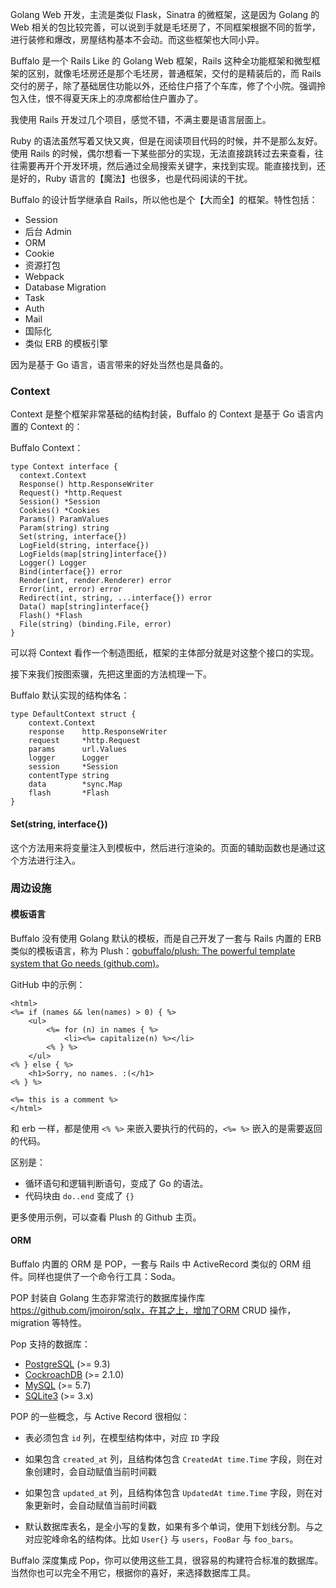 Golang Web 开发，主流是类似 Flask，Sinatra 的微框架，这是因为 Golang 的 Web 相关的包比较完善，可以说到手就是毛坯房了，不同框架根据不同的哲学，进行装修和爆改，房屋结构基本不会动。而这些框架也大同小异。



Buffalo 是一个 Rails Like 的 Golang Web 框架，Rails 这种全功能框架和微型框架的区别，就像毛坯房还是那个毛坯房，普通框架，交付的是精装后的，而 Rails 交付的房子，除了基础居住功能以外，还给住户搭了个车库，修了个小院。强调拎包入住，恨不得夏天床上的凉席都给住户置办了。



我使用 Rails 开发过几个项目，感觉不错，不满主要是语言层面上。



Ruby 的语法虽然写着又快又爽，但是在阅读项目代码的时候，并不是那么友好。使用 Rails 的时候，偶尔想看一下某些部分的实现，无法直接跳转过去来查看，往往需要再开个开发环境，然后通过全局搜索关键字，来找到实现。能直接找到，还是好的，Ruby 语言的【魔法】也很多，也是代码阅读的干扰。



Buffalo 的设计哲学继承自 Rails，所以他也是个【大而全】的框架。特性包括：



- Session
- 后台 Admin
- ORM
- Cookie
- 资源打包
- Webpack
- Database Migration
- Task
- Auth
- Mail
- 国际化
- 类似 ERB 的模板引擎



因为是基于 Go 语言，语言带来的好处当然也是具备的。



### Context



Context 是整个框架非常基础的结构封装，Buffalo 的 Context 是基于 Go 语言内置的 Context 的：



Buffalo Context：



```
type Context interface {
  context.Context
  Response() http.ResponseWriter
  Request() *http.Request
  Session() *Session
  Cookies() *Cookies
  Params() ParamValues
  Param(string) string
  Set(string, interface{})
  LogField(string, interface{})
  LogFields(map[string]interface{})
  Logger() Logger
  Bind(interface{}) error
  Render(int, render.Renderer) error
  Error(int, error) error
  Redirect(int, string, ...interface{}) error
  Data() map[string]interface{}
  Flash() *Flash
  File(string) (binding.File, error)
}
```



可以将 Context 看作一个制造图纸，框架的主体部分就是对这整个接口的实现。



接下来我们按图索骥，先把这里面的方法梳理一下。



Buffalo 默认实现的结构体名：



```
type DefaultContext struct {
	context.Context
	response    http.ResponseWriter
	request     *http.Request
	params      url.Values
	logger      Logger
	session     *Session
	contentType string
	data        *sync.Map
	flash       *Flash
}
```

#### Set(string, interface{})



这个方法用来将变量注入到模板中，然后进行渲染的。页面的辅助函数也是通过这个方法进行注入。



### 周边设施



#### 模板语言



Buffalo 没有使用 Golang 默认的模板，而是自己开发了一套与 Rails 内置的 ERB 类似的模板语言，称为 Plush：[gobuffalo/plush: The powerful template system that Go needs (github.com)](https://github.com/gobuffalo/plush)。



GitHub 中的示例：



```
<html>
<%= if (names && len(names) > 0) { %>
	<ul>
		<%= for (n) in names { %>
			<li><%= capitalize(n) %></li>
		<% } %>
	</ul>
<% } else { %>
	<h1>Sorry, no names. :(</h1>
<% } %>

<%= this is a comment %>
</html>
```



和 erb 一样，都是使用 `<% %>` 来嵌入要执行的代码的，`<%= %>` 嵌入的是需要返回的代码。

区别是：

- 循环语句和逻辑判断语句，变成了 Go 的语法。
- 代码块由 `do..end` 变成了 `{}`



更多使用示例，可以查看 Plush 的 Github 主页。



#### ORM



Buffalo 内置的 ORM 是 POP，一套与 Rails 中 ActiveRecord 类似的 ORM 组件。同样也提供了一个命令行工具：Soda。

POP 封装自 Golang 生态非常流行的数据库操作库 https://github.com/jmoiron/sqlx，在其之上，增加了ORM CRUD 操作，migration 等特性。



Pop 支持的数据库：

- [PostgreSQL](https://www.postgresql.org/) (>= 9.3)
- [CockroachDB](https://www.cockroachlabs.com/) (>= 2.1.0)
- [MySQL](https://www.mysql.com/) (>= 5.7)
- [SQLite3](https://sqlite.org/) (>= 3.x)



POP 的一些概念，与 Active Record 很相似：



- 表必须包含 `id` 列，在模型结构体中，对应 `ID` 字段
- 如果包含 `created_at` 列，且结构体包含 `CreatedAt time.Time` 字段，则在对象创建时，会自动赋值当前时间戳

- 如果包含 `updated_at` 列，且结构体包含 `UpdatedAt time.Time` 字段，则在对象更新时，会自动赋值当前时间戳
- 默认数据库表名，是全小写的复数，如果有多个单词，使用下划线分割。与之对应驼峰命名的结构体。比如 `User{}` 与 `users`，`FooBar` 与 `foo_bars`。



Buffalo 深度集成 Pop，你可以使用这些工具，很容易的构建符合标准的数据库。当然你也可以完全不用它，根据你的喜好，来选择数据库工具。

